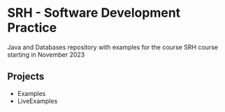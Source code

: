 # SRH - Software Development Practice
Java and Databases repository with examples for the course SRH course starting in November 2023

## Projects
- Examples  
- LiveExamples  
